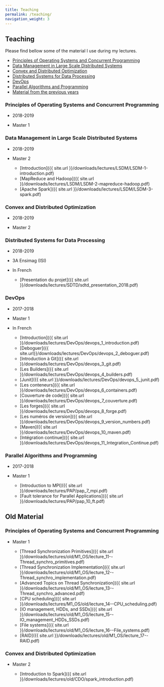 ```yaml
---
title: Teaching
permalink: /teaching/
navigation_weight: 3
---
```


## Teaching

Please find bellow some of the material I use during my lectures.

- [Principles of Operating Systems and Concurrent
  Programming](#principles-of-operating-systems-and-concurrent-programming)
- [Data Management in Large Scale Distributed Systems](#data-management-in-large-scale-distributed-systems)
- [Convex and Distributed Optimization](#convex-and-distributed-optimization)
- [Distributed Systems for Data
  Processing](#distributed-systems-for-data-processing)
- [DevOps](#devops)
- [Parallel Algorithms and
  Programming](#parallel-algorithms-and-programming)
- [Material from the previous years](#old-material)

### Principles of Operating Systems and Concurrent Programming

- 2018-2019
- Master 1

  <!-- - [Thread Synchronization Primitives]({{ site.url }}/downloads/lectures/M1_OS/lecture_11--Thread_synchro_primitives.pdf) -->
  <!-- - [Thread Synchronization Implementation]({{ site.url }}/downloads/lectures/M1_OS/lecture_12--Thread_synchro_implementation.pdf) -->
  <!-- - [Advanced Topics on Thread Synchronization]({{ site.url }}/downloads/lectures/M1_OS/lecture_13--Thread_synchro_advanced.pdf) -->
  <!-- - [CPU scheduling]({{ site.url }}/downloads/lectures/M1_OS/lecture_14--CPU_scheduling.pdf) -->
  <!-- - [IO management, HDDs, and SSDs]({{ site.url }}/downloads/lectures/M1_OS/lecture_15--IO_management_HDDs_SSDs.pdf) -->
  <!-- - [File systems]({{ site.url }}/downloads/lectures/M1_OS/lecture_16--File_systems.pdf) -->
  <!-- - [RAID]({{ site.url }}/downloads/lectures/M1_OS/lecture_17--RAID.pdf) -->

### Data Management in Large Scale Distributed Systems

- 2018-2019
- Master 2

  - [Introduction]({{ site.url }}/downloads/lectures/LSDM/LSDM-1-introduction.pdf)
  - [MapReduce and Hadoop]({{ site.url
    }}/downloads/lectures/LSDM/LSDM-2-mapreduce-hadoop.pdf)
  - [Apache Spark]({{ site.url }}/downloads/lectures/LSDM/LSDM-3-spark.pdf)
    

### Convex and Distributed Optimization

- 2018-2019
- Master 2

  <!-- - [Introduction to Spark]({{ site.url }}/downloads/lectures/CDO/spark_introduction.pdf) -->



### Distributed Systems for Data Processing

- 2018-2019
- 3A Ensimag (ISI)
- In French

  - [Presentation du projet]({{ site.url }}/downloads/lectures/SDTD/sdtd_presentation_2018.pdf)


### DevOps

- 2017-2018
- Master 1
- In French

    - [Introduction]({{ site.url }}/downloads/lectures/DevOps/devops_1_introduction.pdf)
    - [Deboguer]({{ site.url}}/downloads/lectures/DevOps/devops_2_deboguer.pdf)
    - [Introduction à Git]({{ site.url }}/downloads/lectures/DevOps/devops_3_git.pdf)
    - [Les Builders]({{ site.url }}/downloads/lectures/DevOps/devops_4_builders.pdf)
    - [Junit]({{ site.url
      }}/downloads/lectures/DevOps/devops_5_junit.pdf)
    - [Les conteneurs]({{ site.url
    }}/downloads/lectures/DevOps/devops_6_containers.pdf)
    - [Couverture de code]({{ site.url
    }}/downloads/lectures/DevOps/devops_7_couverture.pdf)
    - [Les forges]({{ site.url
    }}/downloads/lectures/DevOps/devops_8_forge.pdf)
    - [Les numéros de version]({{ site.url
    }}/downloads/lectures/DevOps/devops_9_version_numbers.pdf)
    - [Maven]({{ site.url
    }}/downloads/lectures/DevOps/devops_10_maven.pdf)
    - [Intégration continue]({{ site.url
    }}/downloads/lectures/DevOps/devops_11_Integration_Continue.pdf)


### Parallel Algorithms and Programming

- 2017-2018
- Master 1

    - [Introduction to MPI]({{ site.url }}/downloads/lectures/PAP/pap_7_mpi.pdf)
    - [Fault tolerance for Parallel Applications]({{ site.url }}/downloads/lectures/PAP/pap_10_ft.pdf)

## Old Material

### Principles of Operating Systems and Concurrent Programming

- Master 1

  - [Thread Synchronization Primitives]({{ site.url }}/downloads/lectures/old/M1_OS/lecture_11--Thread_synchro_primitives.pdf)
  - [Thread Synchronization Implementation]({{ site.url }}/downloads/lectures/old/M1_OS/lecture_12--Thread_synchro_implementation.pdf)
  - [Advanced Topics on Thread Synchronization]({{ site.url }}/downloads/lectures/old/M1_OS/lecture_13--Thread_synchro_advanced.pdf)
  - [CPU scheduling]({{ site.url }}/downloads/lectures/M1_OS/old/lecture_14--CPU_scheduling.pdf)
  - [IO management, HDDs, and SSDs]({{ site.url }}/downloads/lectures/old/M1_OS/lecture_15--IO_management_HDDs_SSDs.pdf)
  - [File systems]({{ site.url }}/downloads/lectures/old/M1_OS/lecture_16--File_systems.pdf)
  - [RAID]({{ site.url }}/downloads/lectures/old/M1_OS/lecture_17--RAID.pdf)

### Convex and Distributed Optimization

- Master 2

  - [Introduction to Spark]({{ site.url }}/downloads/lectures/old/CDO/spark_introduction.pdf)
